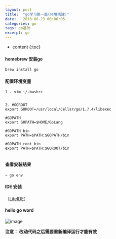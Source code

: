 ```yaml
---
layout: post
title:  "go学习第一篇(环境搭建)"
date:   2018-08-23 00:06:05
categories: go
tags: go基础
excerpt: go
---
```


* content
{:toc}


#### homebrew 安装go

```
brew install go

```

#### 配置环境变量

```
1 . vim ~/.bashrc


2. #GOROOT
export GOROOT=/usr/local/Cellar/go/1.7.4/libexec

#GOPATH
export GOPATH=$HOME/GoLang

#GOPATH bin
export PATH=$PATH:$GOPATH/bin

#GOPATH root bin
export PATH=$PATH:$GOROOT/bin


```

#### 查看安装结果

```
~ go env

```

#### IDE 安装

（[LiteIDE](https://www.golangtc.com/download/liteide)）


#### hello go word

![image](http://7xpuj1.com1.z0.glb.clouddn.com/WechatIMG15.png)

**注意： 改动代码之后需要重新编译运行才能有效**
